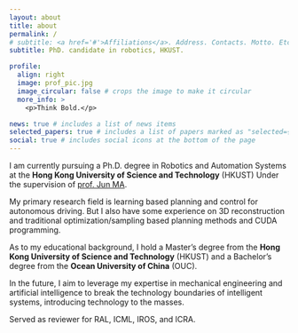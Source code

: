 ```yaml
---
layout: about
title: about
permalink: /
# subtitle: <a href='#'>Affiliations</a>. Address. Contacts. Motto. Etc.
subtitle: PhD. candidate in robotics, HKUST.

profile:
  align: right
  image: prof_pic.jpg
  image_circular: false # crops the image to make it circular
  more_info: >
    <p>Think Bold.</p>

news: true # includes a list of news items
selected_papers: true # includes a list of papers marked as "selected={true}"
social: true # includes social icons at the bottom of the page
---
```


<!-- Write your biography here. Tell the world about yourself. Link to your favorite [subreddit](http://reddit.com). You can put a picture in, too. The code is already in, just name your picture `prof_pic.jpg` and put it in the `img/` folder. -->

<!-- Put your address / P.O. box / other info right below your picture. You can also disable any of these elements by editing `profile` property of the YAML header of your `_pages/about.md`. Edit `_bibliography/papers.bib` and Jekyll will render your [publications page](/al-folio/publications/) automatically. -->

<!-- Link to your social media connections, too. This theme is set up to use [Font Awesome icons](https://fontawesome.com/) and [Academicons](https://jpswalsh.github.io/academicons/), like the ones below. Add your Facebook, Twitter, LinkedIn, Google Scholar, or just disable all of them. -->

I am currently pursuing a Ph.D. degree in Robotics and Automation Systems at the **Hong Kong University of Science and Technology** (HKUST) Under the supervision of [prof. Jun MA](https://personal.hkust-gz.edu.cn/junma/index.html). 

My primary research field is learning based planning and control for autonomous driving. But I also have some experience on 3D reconstruction and traditional optimization/sampling based planning methods and CUDA programming. 

As to my educational background, I hold a Master’s degree from the **Hong Kong University of Science and Technology** (HKUST) and a Bachelor’s degree from the **Ocean University of China** (OUC). 

In the future, I aim to leverage my expertise in mechanical engineering and artificial intelligence to break the technology boundaries of intelligent systems, introducing technology to the masses.

Served as reviewer for RAL, ICML, IROS, and ICRA.
